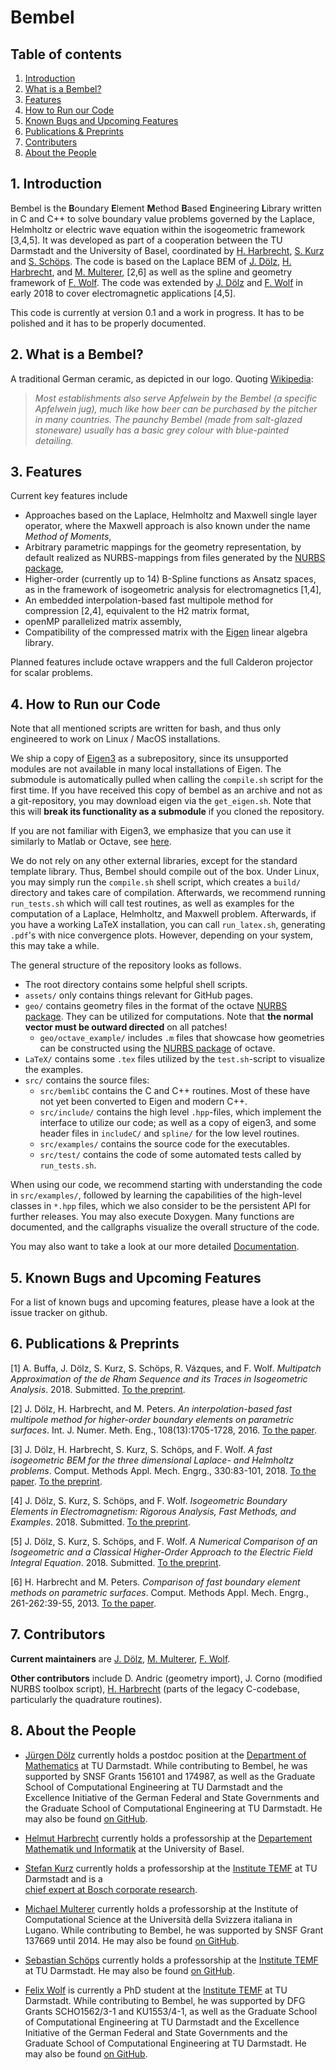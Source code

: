<!-- This file is part of Bembel, the higher order C++ boundary element library.
It was written as part of a cooperation of J. Doelz, H. Harbrecht, S. Kurz, 
M. Multerer, S. Schoeps, and F. Wolf at Technische Universtaet Darmstadt, 
Universitaet Basel, and Universita della Svizzera italiana, Lugano. This 
source code is subject to the GNU General Public License version 3 and 
provided WITHOUT ANY WARRANTY, see <http://www.bembel.eu> for further 
information. -->
# Bembel

## Table of contents
1. [Introduction](#introduction)
2. [What is a Bembel?](#whatis)
3. [Features](#features)
4. [How to Run our Code](#example)
5. [Known Bugs and Upcoming Features](#bugs)
6. [Publications & Preprints](#publications)
7. [Contributers](#contributors)
8. [About the People](#people)

## 1. Introduction <a name="introduction"></a>

Bembel is the 
**B**oundary **E**lement **M**ethod **B**ased **E**ngineering **L**ibrary 
written in C and C++ to solve boundary value problems governed by the Laplace,
Helmholtz or electric wave equation within the isogeometric framework [3,4,5]. 
It was developed as part of a cooperation between the TU Darmstadt and the 
University of Basel, coordinated by [H. Harbrecht](#HeHa), [S. Kurz](#SK) 
and [S. Schöps](#SSc). The code is based on the Laplace BEM of [J. Dölz](#JD),
 [H. Harbrecht](#HeHa), and [M. Multerer](#MM), [2,6] as well as the spline 
and geometry framework of [F. Wolf](#FW). The code was extended by 
[J. Dölz](#JD) and [F. Wolf](#FW) in early 2018 to cover electromagnetic 
applications [4,5].

This code is currently at version 0.1 and a work in progress. 
It has to be polished and it has to be properly documented.

## 2. What is a Bembel?<a name="whatis"></a>

A traditional German ceramic, as depicted in our logo. 
Quoting [Wikipedia](https://en.wikipedia.org/wiki/Apfelwein):

> *Most establishments also serve Apfelwein by the Bembel (a specific Apfelwein
jug), much like how beer can be purchased by the pitcher in many countries. The
paunchy Bembel (made from salt-glazed stoneware) usually has a basic grey colour
with blue-painted detailing.*

## 3. Features <a name="features"></a>

Current key features include

* Approaches based on the Laplace, Helmholtz and Maxwell single layer operator, 
where the Maxwell approach is also known under the name *Method of Moments*,
* Arbitrary parametric mappings for the geometry representation, by default
realized as NURBS-mappings from files generated by the
[NURBS package](https://octave.sourceforge.io/nurbs/),
* Higher-order (currently up to 14) B-Spline functions as Ansatz spaces, as in
the framework of isogeometric analysis for electromagnetics [1,4],
* An embedded interpolation-based fast multipole method for compression [2,4],
equivalent to the H2 matrix format,
* openMP parallelized matrix assembly,
* Compatibility of the compressed matrix with the 
[Eigen](http://eigen.tuxfamily.org/) linear algebra library.

Planned features include octave wrappers and the full Calderon projector for 
scalar problems.

## 4. How to Run our Code <a name="example"></a>

Note that all mentioned scripts are written for bash, and thus only engineered
to work on Linux / MacOS installations.

We ship a copy of [Eigen3](http://eigen.tuxfamily.org/index.php?title=Main_Page)
as a subrepository, since its unsupported modules are not available in many 
local installations of Eigen. The submodule is automatically pulled when calling
the `compile.sh` script for the first time.
If you have received this copy of bembel as an archive and not as a 
git-repository, you may download eigen via the `get_eigen.sh`. 
Note that this will **break its functionality as a submodule** if you cloned the
repository.

If you are not familiar with Eigen3, we emphasize that you can use it similarly
to Matlab or Octave, 
see [here](http://eigen.tuxfamily.org/dox/AsciiQuickReference.txt).

We do not rely on any other external libraries, except for the standard template
library. Thus, Bembel should compile out of the box. Under Linux, you may simply
run the `compile.sh` shell script, which creates a `build/` directory and takes
care of compilation. Afterwards, we recommend running `run_tests.sh` which will
call test routines, as well as examples for the computation of a Laplace,
Helmholtz, and Maxwell problem. Afterwards, if you have a working LaTeX
installation, you can call `run_latex.sh`, generating `.pdf`'s with nice
convergence plots. However, depending on your system, this may take a while.

The general structure of the repository looks as follows.

* The root directory contains some helpful shell scripts.
* `assets/` only contains things relevant for GitHub pages.
* `geo/` contains geometry files in the format of the octave 
[NURBS package](https://octave.sourceforge.io/nurbs/). 
They can be utilized for computations. Note that 
**the normal vector must be outward directed** on all patches!
  * `geo/octave_example/` includes `.m` files that showcase how geometries can be
  constructed using the [NURBS package](https://octave.sourceforge.io/nurbs/) 
  of octave.
* `LaTeX/` contains some `.tex` files utilized by the `test.sh`-script
to visualize the examples.
* `src/` contains the source files:
  * `src/bemlibC` contains the C and C++ routines. Most of these have not yet
  been converted to Eigen and modern C++.
  * `src/include/` contains the high level `.hpp`-files, which implement the
  interface to utilize our code; as well as a copy of eigen3, and some header
  files in `includeC/` and `spline/` for the low level routines.
  * `src/examples/` contains the source code for the executables.
  * `src/test/` contains the code of some automated tests called by `run_tests.sh`.

When using our code, we recommend starting with understanding the code in
`src/examples/`, followed by learning the capabilities of the high-level classes
in `*.hpp` files, which we also consider to be the persistent API for further
releases.
You may also execute Doxygen. Many functions are documented, and the callgraphs
visualize the overall structure of the code.

You may also want to take a look at our more detailed
[Documentation](./assets/DOC.md).

## 5. Known Bugs and Upcoming Features <a name="bugs"></a>

For a list of known bugs and upcoming features, please have a look at 
the issue tracker on github.

## 6. Publications & Preprints <a name="publications"></a>

[1] A. Buffa, J. Dölz, S. Kurz, S. Schöps, R. Vázques, and F. Wolf. 
*Multipatch Approximation of the de Rham Sequence and its Traces in Isogeometric 
Analysis*. 2018. Submitted. [To the preprint](https://arxiv.org/abs/1806.01062).

[2] J. Dölz, H. Harbrecht, and M. Peters. *An interpolation-based fast multipole
method for higher-order boundary elements on parametric surfaces*. Int. J. Numer. Meth. Eng., 108(13):1705-1728, 2016.
[To the paper](https://onlinelibrary.wiley.com/doi/pdf/10.1002/nme.5274).

[3] J. Dölz, H. Harbrecht, S. Kurz, S. Schöps, and F. Wolf. *A fast isogeometric
BEM for the three dimensional Laplace- and Helmholtz problems*. Comput. Methods Appl. Mech. Engrg., 330:83-101, 2018. 
[To the paper](https://www.sciencedirect.com/science/article/pii/S0045782517306916). 
[To the preprint](https://arxiv.org/abs/1708.09162).

[4] J. Dölz, S. Kurz, S. Schöps, and F. Wolf. *Isogeometric Boundary Elements in 
Electromagnetism: Rigorous Analysis, Fast Methods, and Examples*. 2018.
Submitted. [To the preprint](https://arxiv.org/abs/1807.03097).

[5] J. Dölz, S. Kurz, S. Schöps, and F. Wolf. *A Numerical Comparison of an
Isogeometric and a Classical Higher-Order Approach to the Electric Field 
Integral Equation*. 2018. Submitted. [To the preprint](https://arxiv.org/abs/1807.03628).

[6] H. Harbrecht and M. Peters. *Comparison of fast boundary element methods on
parametric surfaces*. Comput. Methods Appl. Mech. Engrg., 261-262:39-55, 2013. 
[To the paper](https://www.sciencedirect.com/science/article/pii/S0045782513000819).

## 7. Contributors <a name="contributors"></a>

**Current maintainers** are [J. Dölz](#JD), [M. Multerer](#MM), [F. Wolf](#FW).

**Other contributors** include D. Andric (geometry import), 
J. Corno (modified NURBS toolbox script),
[H. Harbrecht](#HeHa) (parts of the legacy C-codebase,
particularly the quadrature routines).

## 8. About the People <a name="people"></a>

* [Jürgen Dölz](https://www.mathematik.tu-darmstadt.de/fb/personal/details/juergen_doelz.de.jsp) 
<a name="JD"></a> currently holds a postdoc position at the 
[Department of Mathematics](https://www.mathematik.tu-darmstadt.de/fb/index.de.jsp)
at TU Darmstadt. While contributing to Bembel, he was supported by SNSF Grants 156101 
and 174987, as well as the Graduate School of Computational Engineering at TU Darmstadt
and the Excellence Initiative of the German Federal and State Governments and
the Graduate School of Computational Engineering at TU Darmstadt. He may also be found 
[on GitHub](https://github.com/jdoelz).

* [Helmut Harbrecht](https://cm.dmi.unibas.ch/) 
<a name="HeHa"></a> currently holds a professorship at the 
[Departement Mathematik und Informatik](https://dmi.unibas.ch/de/home/) 
at the University of Basel.

* [Stefan Kurz](https://www.temf.tu-darmstadt.de/temf/mitarbeiter/mitarbeiterdetails_57408.en.jsp)
<a name="SK"></a> currently holds a professorship at the 
[Institute TEMF](https://www.temf.tu-darmstadt.de/temf/index.en.jsp) 
at TU Darmstadt and is a  
[chief expert at Bosch corporate research](https://www.bosch.com/research/know-how/research-experts/prof-dr-stefan-kurz/).

* [Michael Multerer](https://www.ics.usi.ch/index.php/people-detail-page/297-prof-michael-multerer) 
<a name="MM"></a> currently holds a professorship 
at the Institute of Computational Science at the Università della Svizzera italiana in Lugano. 
While contributing to Bembel, he was supported by SNSF Grant 137669 until 2014. 
He may also be found [on GitHub](https://github.com/muchip).

* [Sebastian Schöps](https://www.cem.tu-darmstadt.de/cem/group/ref_group_details_27328.en.jsp
)<a name="SSc"></a> currently holds a professorship at the 
[Institute TEMF](https://www.temf.tu-darmstadt.de/temf/index.en.jsp) 
at TU Darmstadt. He may also be found [on GitHub](https://github.com/schoeps).

* [Felix Wolf](https://www.cem.tu-darmstadt.de/cem/group/ref_group_details_57665.en.jsp) 
<a name="FW"></a>is currently a PhD student at the 
[Institute TEMF](https://www.temf.tu-darmstadt.de/temf/index.en.jsp) at TU Darmstadt. 
While contributing to Bembel, he was supported by DFG Grants SCHO1562/3-1
and KU1553/4-1, as well as the Graduate School of Computational Engineering 
at TU Darmstadt and the Excellence Initiative of the German Federal and
State Governments and the Graduate School of Computational Engineering 
at TU Darmstadt. He may also be found 
[on GitHub](https://github.com/flx-wlf).
